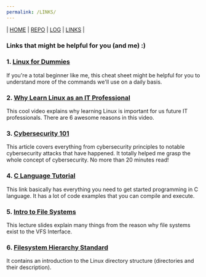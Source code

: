 ```yaml
---
permalink: /LINKS/
---
```

| [HOME](https://rakharayhan.github.io/os212/) | [REPO](https://github.com/rakharayhan/os212) | [LOG](/TXT/mylog.txt) | [LINKS]() |
### Links that might be helpful for you (and me) :)
### 1. [Linux for Dummies](https://www.dummies.com/computers/operating-systems/linux/linux-for-dummies-cheat-sheet/)
If you're a total beginner like me, this cheat sheet might be helpful for you to understand more of the commands we'll use on a daily basis.
### 2. [Why Learn Linux as an IT Professional](https://www.youtube.com/watch?v=LgD7adncEpc)
This cool video explains why learning Linux is important for us future IT professionals. There are 6 awesome reasons in this video.
### 3. [Cybersecurity 101](https://cybersecurityguide.org/resources/cybersecurity-101/)
This article covers everything from cybersecurity principles to notable cybersecurity attacks that have happened. It totally helped me grasp the whole concept of cybersecurity. No more than 20 minutes read! 
### 4. [C Language Tutorial](https://www.tutorialspoint.com/cprogramming/index.htm)
This link basically has everything you need to get started programming in C language. It has a lot of code examples that you can compile and execute. 
### 5. [Intro to File Systems](https://www.eecs.harvard.edu/~cs161/notes/intro-file-systems.pdf)
This lecture slides explain many things from the reason why file systems exist to the VFS Interface.
### 6. [Filesystem Hierarchy Standard](https://www.linuxjournal.com/content/filesystem-hierarchy-standard)
It contains an introduction to the Linux directory structure (directories and their description).
